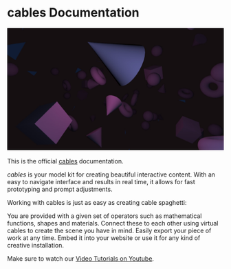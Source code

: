 # cables Documentation

![Cables Header Image](documentation_introduction_img/cables_header.jpg)

This is the official [cables](https://cables.gl) documentation.

*cables* is your model kit for creating beautiful interactive content. With an easy to navigate interface and results in real time, it allows for fast prototyping and prompt adjustments.

Working with cables is just as easy as creating cable spaghetti:

You are provided with a given set of operators such as mathematical functions, shapes and materials.
Connect these to each other using virtual cables to create the scene you have in mind.
Easily export your piece of work at any time. Embed it into your website or use it for any kind of creative installation.

Make sure to watch our [Video Tutorials on Youtube](https://www.youtube.com/watch?v=KPTGFM177HU&list=PLYimpE2xWgBveaPOiV_2_42kZEl_1ExB0).
